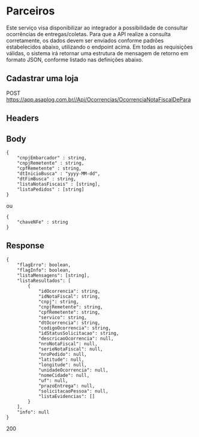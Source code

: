 # Parceiros

Este serviço visa disponibilizar ao integrador a possibilidade de consultar ocorrências de entregas/coletas.
Para que a API realize a consulta corretamente, os dados devem ser enviados conforme padrões estabelecidos abaixo, utilizando o endpoint acima.
Em todas as requisições válidas, o sistema irá retornar uma estrutura de mensagem de retorno em formato JSON, conforme listado nas definições abaixo.


## Cadastrar uma loja

POST https://app.asaplog.com.br//Api/Ocorrencias/OcorrenciaNotaFiscalDePara

## Headers



## Body
```
{
    "cnpjEmbarcador" : string,
    "cnpjRemetente" : string,
    "cpfRemetente" : string,
    "dtInicioBusca" : "yyyy-MM-dd",
    "dtFimBusca" : string,
    "listaNotasFiscais" : [string],
    "listaPedidos" : [string]
}
```

ou
```
{
    "chaveNFe" : string
}
```

## Response

```
{
    "flagErro": boolean,
    "flagInfo": boolean,
    "listaMensagens": [string],
    "listaResultados": [
        {
            "idOcorrencia": string,
            "idNotaFiscal": string,
            "cnpj": string,
            "cnpjRemetente": string,
            "cpfRemetente": string,
            "servico": string,
            "dtOcorrencia": string,
            "codigoOcorrencia": string,
            "idStatusSolicitacao": string,
            "descricaoOcorrencia": null,
            "nroNotaFiscal": null,
            "serieNotaFiscal": null,
            "nroPedido": null,
            "latitude": null,
            "longitude": null,
            "unidadeOcorrencia": null,
            "nomeCidade": null,
            "uf": null,
            "prazoEntrega": null,
            "solicitacaoPessoa": null,
            "listaEvidencias": []
        }
    ],
    "info": null
}
```

200